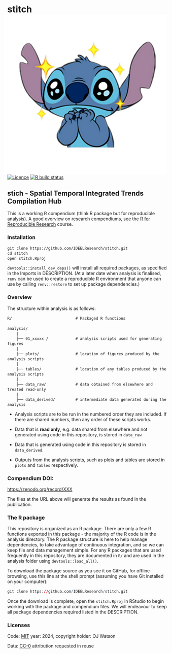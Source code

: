 
<!-- README.md is generated from README.Rmd. Please edit that file -->

# stitch <img src="https://raw.githubusercontent.com/IDEELResearch/stitch/main/tools/logo.png" align="right" style="padding-left:10px;background-color:white;" />

<!-- badges: start -->

[![Licence](https://img.shields.io/github/license/mashape/apistatus.svg)](http://choosealicense.com/licenses/mit/)
[![R build
status](https://github.com/IDEELResearch/stitch/workflows/R-CMD-check/badge.svg)](https://github.com/IDEELResearch/stitch/actions)
<!-- badges: end -->

## stich - Spatial Temporal Integrated Trends Compilation Hub

This is a working R compendium (think R package but for reproducible
analysis). A good overview on research compendiums, see the [R for
Reproducible Research](https://annakrystalli.me/rrresearch/index.html)
course.

### Installation

    git clone https://github.com/IDEELResearch/stitch.git
    cd stitch
    open stitch.Rproj

`devtools::install_dev_deps()` will install all required packages, as
specified in the Imports in DESCRIPTION. (At a later date when analysis
is finalised, `renv` can be used to create a reproducible R environment
that anyone can use by calling `renv::restore` to set up package
dependencies.)

### Overview

The structure within analysis is as follows:

    R/                            # Packaged R functions 

    analysis/
        |
        ├── 01_xxxxx /            # analysis scripts used for generating figures
        |
        ├── plots/                # location of figures produced by the analysis scripts
        |
        ├── tables/               # location of any tables produced by the analysis scripts
        |
        ├── data_raw/             # data obtained from elsewhere and treated read-only    
        |
        ├── data_derived/         # intermediate data generated during the analysis

- Analysis scripts are to be run in the numbered order they are
  included. If there are shared numbers, then any order of these scripts
  works.

- Data that is **read only**, e.g. data shared from elsewhere and not
  generated using code in this repository, is stored in `data_raw`

- Data that is generated using code in this repository is stored in
  `data_derived`.

- Outputs from the analysis scripts, such as plots and tables are stored
  in `plots` and `tables` respectively.

### Compendium DOI:

<https://zenodo.org/record/XXX>

The files at the URL above will generate the results as found in the
publication.

### The R package

This repository is organized as an R package. There are only a few R
functions exported in this package - the majority of the R code is in
the analysis directory. The R package structure is here to help manage
dependencies, to take advantage of continuous integration, and so we can
keep file and data management simple. For any R packages that are used
frequently in this repository, they are documented in `R/` and are used
in the analysis folder using `devtools::load_all()`.

To download the package source as you see it on GitHub, for offline
browsing, use this line at the shell prompt (assuming you have Git
installed on your computer):

``` r
git clone https://github.com/IDEELResearch/stitch.git
```

Once the download is complete, open the `stitch.Rproj` in RStudio to
begin working with the package and compendium files. We will endeavour
to keep all package dependencies required listed in the DESCRIPTION.

<!-- To add this once all the analysis is done -->
<!-- In addition, once analysis is completed, we will use `renv` to track package dependencies for reproducibility. Please use `renv::restore` to restore the state of the project and see https://rstudio.github.io/renv/articles/renv.html for more information. -->

### Licenses

Code: [MIT](http://opensource.org/licenses/MIT) year: 2024, copyright
holder: OJ Watson

Data: [CC-0](http://creativecommons.org/publicdomain/zero/1.0/)
attribution requested in reuse
